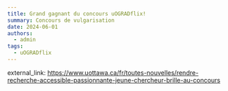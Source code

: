 ```yaml
---
title: Grand gagnant du concours uOGRADflix!
summary: Concours de vulgarisation
date: 2024-06-01
authors:
  - admin
tags:
  - uOGRADflix
---
```

external_link: https://www.uottawa.ca/fr/toutes-nouvelles/rendre-recherche-accessible-passionnante-jeune-chercheur-brille-au-concours
<!--more-->



